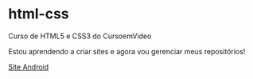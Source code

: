 # html-css
 Curso de HTML5 e CSS3 do CursoemVideo

 Estou aprendendo a criar sites e agora vou gerenciar meus repositórios!

 <a href="https://rikelsey.github.io/html-css/exercicios2/ex016desafio/siteandroid.html"> Site Android</a>

